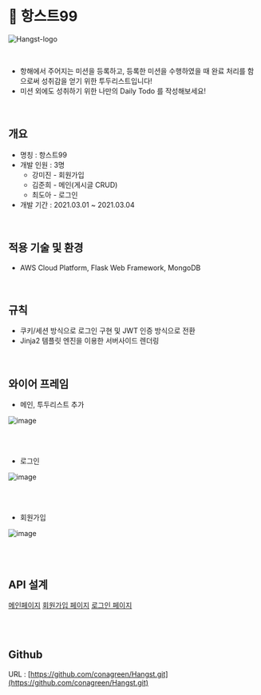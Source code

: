 # 📝 항스트99

![Hangst-logo](https://user-images.githubusercontent.com/67486916/110014144-cda14800-7d65-11eb-8111-ea13b9557b4c.png)

<br>

- 항해에서 주어지는 미션을 등록하고, 등록한 미션을 수행하였을 때 완료 처리를 함으로써 성취감을 얻기 위한 투두리스트입니다!
- 미션 외에도 성취하기 위한 나만의 Daily Todo 를 작성해보세요!

<br>

## 개요

- 명칭 : 항스트99
- 개발 인원 : 3명
  - 강미진 - 회원가입
  - 김준희 - 메인(게시글 CRUD)
  - 최도아 - 로그인
- 개발 기간 : 2021.03.01 ~ 2021.03.04

<br>

## 적용 기술 및 환경

- AWS Cloud Platform, Flask Web Framework, MongoDB   

<br>


## 규칙

- 쿠키/세션 방식으로 로그인 구현 및 JWT 인증 방식으로 전환
- Jinja2 템플릿 엔진을 이용한 서버사이드 렌더링   

<br>

## 와이어 프레임

- 메인, 투두리스트 추가
  
![image](https://user-images.githubusercontent.com/67486916/110014029-a9de0200-7d65-11eb-8862-01089384fa49.png)

<br>
<br>
   
- 로그인
  
![image](https://user-images.githubusercontent.com/67486916/110013645-389e4f00-7d65-11eb-8642-5a673ec4e942.png)

<br>
<br>

- 회원가입
   
![image](https://user-images.githubusercontent.com/67486916/110013851-78653680-7d65-11eb-94db-b07c7be8ca15.png)

<br>   
<br>

## API 설계

[메인페이지](https://www.notion.so/60002d1104e54ebeba4dd1a869440d07)
[회원가입 페이지](https://www.notion.so/075a3dbdbbf440c690277a6cc5c1e3df)
[로그인 페이지](https://www.notion.so/0192fdf66f9d4c85bb280c4b101900cf)
   

<br>
<br>


## Github

URL : [https://github.com/conagreen/Hangst.git](https://github.com/conagreen/Hangst.git)
